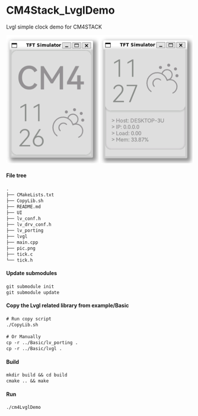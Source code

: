 # CM4Stack_LvglDemo

Lvgl simple clock demo for CM4STACK

![](https://github.com/m5stack/m5stack-linux-dtoverlays/blob/main/examples/Lvgl/SimpleClock/pic.png?raw=true)

#### File tree

```
.
├── CMakeLists.txt
├── CopyLib.sh
├── README.md
├── UI
├── lv_conf.h
├── lv_drv_conf.h
├── lv_porting
├── lvgl
├── main.cpp
├── pic.png
├── tick.c
└── tick.h
```

#### Update submodules

```shell
git submodule init
git submodule update
```

#### Copy the Lvgl related library from example/Basic

```shell
# Run copy script
./CopyLib.sh

# Or Manually
cp -r ../Basic/lv_porting .
cp -r ../Basic/lvgl .
```

#### Build

```shell
mkdir build && cd build
cmake .. && make
```

#### Run

```shell
./cm4LvglDemo
```
